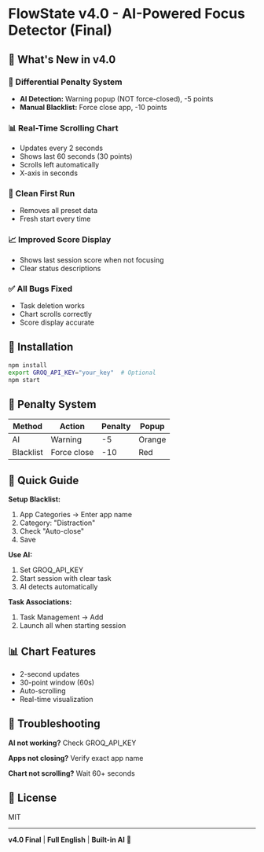 # FlowState v4.0 - AI-Powered Focus Detector (Final)

## 🚀 What's New in v4.0

### 🎯 Differential Penalty System
- **AI Detection:** Warning popup (NOT force-closed), -5 points
- **Manual Blacklist:** Force close app, -10 points

### 📊 Real-Time Scrolling Chart
- Updates every 2 seconds
- Shows last 60 seconds (30 points)
- Scrolls left automatically
- X-axis in seconds

### 🧹 Clean First Run
- Removes all preset data
- Fresh start every time

### 📈 Improved Score Display
- Shows last session score when not focusing
- Clear status descriptions

### ✅ All Bugs Fixed
- Task deletion works
- Chart scrolls correctly
- Score display accurate

## 🔧 Installation

```bash
npm install
export GROQ_API_KEY="your_key"  # Optional
npm start
```

## 🎯 Penalty System

| Method | Action | Penalty | Popup |
|--------|--------|---------|-------|
| AI | Warning | -5 | Orange |
| Blacklist | Force close | -10 | Red |

## 📖 Quick Guide

**Setup Blacklist:**
1. App Categories → Enter app name
2. Category: "Distraction"
3. Check "Auto-close"
4. Save

**Use AI:**
1. Set GROQ_API_KEY
2. Start session with clear task
3. AI detects automatically

**Task Associations:**
1. Task Management → Add
2. Launch all when starting session

## 📊 Chart Features

- 2-second updates
- 30-point window (60s)
- Auto-scrolling
- Real-time visualization

## 🐛 Troubleshooting

**AI not working?** Check GROQ_API_KEY

**Apps not closing?** Verify exact app name

**Chart not scrolling?** Wait 60+ seconds

## 📄 License

MIT

---

**v4.0 Final** | **Full English** | **Built-in AI** 🚀

